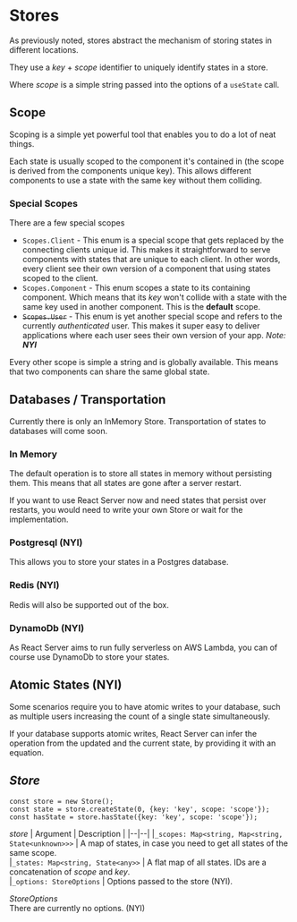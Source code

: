 # Stores

As previously noted, stores abstract the mechanism of storing states in different locations. 

They use a *key* + *scope* identifier to uniquely identify states in a store.

Where *scope* is a simple string passed into the options of a `useState` call.

## Scope

Scoping is a simple yet powerful tool that enables you to do a lot of neat things.

Each state is usually scoped to the component it's contained in (the scope is derived from the components unique key). This allows different components to use a state with the same key without them colliding.


### Special Scopes

There are a few special scopes

* `Scopes.Client` - This enum is a special scope that gets replaced by the connecting clients unique id.
This makes it straightforward to serve components with states that are unique to each client. In other words, every client see their own version of a component that using states scoped to the client.
* `Scopes.Component` - This enum scopes a state to its containing component. Which means that its *key* won't collide with a state with the same key used in another component. This is the **default** scope.
* ~~`Scopes.User`~~ - This enum is yet another special scope and refers to the currently *authenticated* user. This makes it super easy to deliver applications where each user sees their own version of your app. *Note: **NYI***

Every other scope is simple a string and is globally available. This means that two components can share the same global state.

## Databases / Transportation

Currently there is only an InMemory Store. Transportation of states to databases will come soon.

### In Memory
The default operation is to store all states in memory without persisting them. This means that all states are gone after a server restart.

If you want to use React Server now and need states that persist over restarts, you would need to write your own Store or wait for the implementation.
### Postgresql (NYI)
This allows you to store your states in a Postgres database. 
### Redis (NYI)
Redis will also be supported out of the box.
### DynamoDb (NYI)
As React Server aims to run fully serverless on AWS Lambda, you can of course use DynamoDb to store your states.

## Atomic States (NYI)
Some scenarios require you to have atomic writes to your database, such as multiple users increasing the count of a single state simultaneously. 

If your database supports atomic writes, React Server can infer the operation from the updated and the current state, by providing it with an equation.

## *Store*
```tsx
const store = new Store();
const state = store.createState(0, {key: 'key', scope: 'scope'});
const hasState = store.hasState({key: 'key', scope: 'scope'});
```
*store*
| Argument    | Description |
|--|--|
|`_scopes: Map<string, Map<string, State<unknown>>>`    | A map of states, in case you need to get all states of the same scope.  
|`_states: Map<string, State<any>>` | A flat map of all states. IDs are a concatenation of *scope* and *key*.  
|`_options: StoreOptions` | Options passed to the store (NYI).  

*StoreOptions*  
There are currently no options. (NYI)
